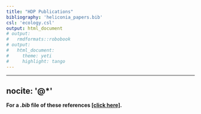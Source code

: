 ```yaml
---
title: "HDP Publications"
bibliography: 'heliconia_papers.bib'
csl: 'ecology.csl'
output: html_document
# output:
#   rmdformats::robobook
# output:
#   html_document:
#     theme: yeti
#     highlight: tango
---
```



---
nocite: '@*'
---


 **For a *.bib* file of these references [[click here]](https://github.com/BrunaLab/HeliconiaSurveys/blob/1649ea958df1fc2da0187693bca40ce38bebb759/docs/HeliconiaSurveys_papers/HeliconiaSurveys_papers.bib).**

